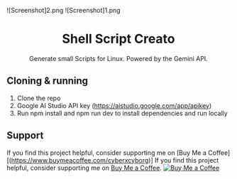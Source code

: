 ![Screenshot]2.png
![Screenshot]1.png
<h1 align="center">Shell Script Creato</h1>
</a>

<p align="center">
  Generate small Scripts for Linux. Powered by the Gemini API.
</p>

## Cloning & running

1. Clone the repo
2. Google AI Studio API key (https://aistudio.google.com/app/apikey) 
3. Run npm install and npm run dev to install dependencies and run locally

## Support

If you find this project helpful, consider supporting me on 
[Buy Me a Coffee][(https://www.buymeacoffee.com/cyberxcyborg)]
If you find this project helpful, consider supporting me on [Buy Me a Coffee](https://www.buymeacoffee.com/cyberxcyborg).
[![Buy Me a Coffee](https://www.buymeacoffee.com/assets/img/custom_images/orange_img.png)](https://www.buymeacoffee.com/cyberxcyborg)
